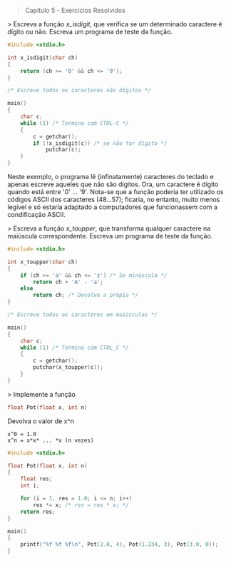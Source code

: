 > Capítulo 5 - Exercícios Resolvidos

\> Escreva a função _x_isdigit_, que verifica se um determinado caractere é dígito ou não. Escreva um programa de teste da função.

```c
#include <stdio.h>

int x_isdigit(char ch)
{
    return (ch >= '0' && ch <= '9');
}

/* Escreve todos os caracteres não dígitos */

main()
{
    char c;
    while (1) /* Termina com CTRL-C */
    {
        c = getchar();
        if (!x_isdigit(c)) /* se não for dígito */
            putchar(c);
    }
}
```

Neste exemplo, o programa lê (infinatamente) caracteres do teclado e apenas escreve aqueles que não são dígitos. Ora, um caractere é dígito quando está entre '0' ... '9'. Nota-se que a função poderia ter utilizado os códigos ASCII dos caracteres (48...57); ficaria, no entanto, muito menos legível e só estaria adaptado a computadores que funcionassem com a condificação ASCII.

\> Escreva a função _x_toupper_, que transforma qualquer caractere na maiúscula correspondente. Escreva um programa de teste da função.

```c
#include <stdio.h>

int x_toupper(char ch)
{
    if (ch >= 'a' && ch <= 'z') /* Se minúscula */
        return ch + 'A' - 'a';
    else
        return ch; /* Devolve a própia */
}

/* Escreve todos os caracteres em maiúsculas */

main()
{
    char c;
    while (1) /* Termina com CTRL_C */
    {
        c = getchar();
        putchar(x_toupper(c));
    }
}
```

\> Implemente a função

```c
float Pot(float x, int n)
```

Devolva o valor de x^n

```
x^0 = 1.0
x^n = x*x* ... *x (n vezes)
```

```c
#include <stdio.h>

float Pot(float x, int n)
{
    float res;
    int i;

    for (i = 1, res = 1.0; i <= n; i++)
        res *= x; /* res = res * x; */
    return res;
}

main()
{
    printf("%f %f %f\n", Pot(2.0, 4), Pot(1.234, 3), Pot(3.0, 0));
}
```
